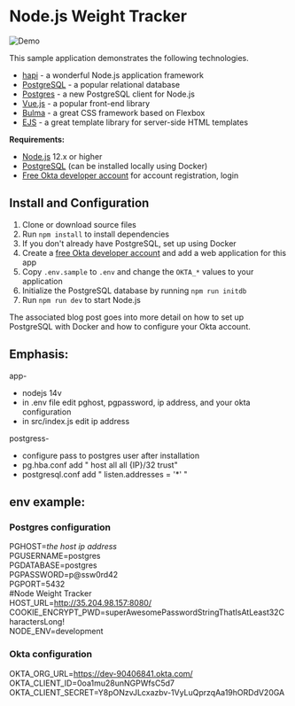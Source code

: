 # Node.js Weight Tracker

![Demo](docs/build-weight-tracker-app-demo.gif)

This sample application demonstrates the following technologies.

* [hapi](https://hapi.dev) - a wonderful Node.js application framework
* [PostgreSQL](https://www.postgresql.org/) - a popular relational database
* [Postgres](https://github.com/porsager/postgres) - a new PostgreSQL client for Node.js
* [Vue.js](https://vuejs.org/) - a popular front-end library
* [Bulma](https://bulma.io/) - a great CSS framework based on Flexbox
* [EJS](https://ejs.co/) - a great template library for server-side HTML templates

**Requirements:**

* [Node.js](https://nodejs.org/) 12.x or higher
* [PostgreSQL](https://www.postgresql.org/) (can be installed locally using Docker)
* [Free Okta developer account](https://developer.okta.com/) for account registration, login

## Install and Configuration

1. Clone or download source files
1. Run `npm install` to install dependencies
1. If you don't already have PostgreSQL, set up using Docker
1. Create a [free Okta developer account](https://developer.okta.com/) and add a web application for this app
1. Copy `.env.sample` to `.env` and change the `OKTA_*` values to your application
1. Initialize the PostgreSQL database by running `npm run initdb`
1. Run `npm run dev` to start Node.js

The associated blog post goes into more detail on how to set up PostgreSQL with Docker and how to configure your Okta account.



## Emphasis:
app-
* nodejs 14v
* in .env file edit pghost, pgpassword, ip address, and your okta configuration
* in src/index.js edit ip address


postgress-
* configure pass to postgres user after installation
* pg.hba.conf add " host all all {IP}/32 trust"
* postgresql.conf add " listen.addresses = '*' "

## env example:
### Postgres configuration
PGHOST=*the host ip address* </br>
PGUSERNAME=postgres </br>
PGDATABASE=postgres </br>
PGPASSWORD=p@ssw0rd42 </br>
PGPORT=5432 </br>
#Node Weight Tracker </br> 
HOST_URL=http://35.204.98.157:8080/ </br> 
COOKIE_ENCRYPT_PWD=superAwesomePasswordStringThatIsAtLeast32CharactersLong! </br>
NODE_ENV=development </br>
### Okta configuration </br>
OKTA_ORG_URL=https://dev-90406841.okta.com/ </br>
OKTA_CLIENT_ID=0oa1mu28unNGPWfsC5d7 </br>
OKTA_CLIENT_SECRET=Y8pONzvJLcxazbv-1VyLuQprzqAa19hORDdV20GA </br>
